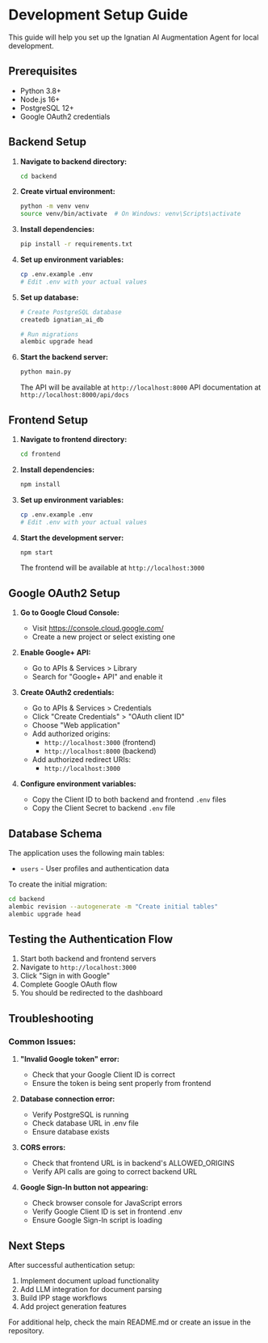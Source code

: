 # Development Setup Guide

This guide will help you set up the Ignatian AI Augmentation Agent for local development.

## Prerequisites

- Python 3.8+
- Node.js 16+
- PostgreSQL 12+
- Google OAuth2 credentials

## Backend Setup

1. **Navigate to backend directory:**
   ```bash
   cd backend
   ```

2. **Create virtual environment:**
   ```bash
   python -m venv venv
   source venv/bin/activate  # On Windows: venv\Scripts\activate
   ```

3. **Install dependencies:**
   ```bash
   pip install -r requirements.txt
   ```

4. **Set up environment variables:**
   ```bash
   cp .env.example .env
   # Edit .env with your actual values
   ```

5. **Set up database:**
   ```bash
   # Create PostgreSQL database
   createdb ignatian_ai_db
   
   # Run migrations
   alembic upgrade head
   ```

6. **Start the backend server:**
   ```bash
   python main.py
   ```
   
   The API will be available at `http://localhost:8000`
   API documentation at `http://localhost:8000/api/docs`

## Frontend Setup

1. **Navigate to frontend directory:**
   ```bash
   cd frontend
   ```

2. **Install dependencies:**
   ```bash
   npm install
   ```

3. **Set up environment variables:**
   ```bash
   cp .env.example .env
   # Edit .env with your actual values
   ```

4. **Start the development server:**
   ```bash
   npm start
   ```
   
   The frontend will be available at `http://localhost:3000`

## Google OAuth2 Setup

1. **Go to Google Cloud Console:**
   - Visit https://console.cloud.google.com/
   - Create a new project or select existing one

2. **Enable Google+ API:**
   - Go to APIs & Services > Library
   - Search for "Google+ API" and enable it

3. **Create OAuth2 credentials:**
   - Go to APIs & Services > Credentials
   - Click "Create Credentials" > "OAuth client ID"
   - Choose "Web application"
   - Add authorized origins:
     - `http://localhost:3000` (frontend)
     - `http://localhost:8000` (backend)
   - Add authorized redirect URIs:
     - `http://localhost:3000`

4. **Configure environment variables:**
   - Copy the Client ID to both backend and frontend `.env` files
   - Copy the Client Secret to backend `.env` file

## Database Schema

The application uses the following main tables:

- `users` - User profiles and authentication data

To create the initial migration:
```bash
cd backend
alembic revision --autogenerate -m "Create initial tables"
alembic upgrade head
```

## Testing the Authentication Flow

1. Start both backend and frontend servers
2. Navigate to `http://localhost:3000`
3. Click "Sign in with Google"
4. Complete Google OAuth flow
5. You should be redirected to the dashboard

## Troubleshooting

### Common Issues:

1. **"Invalid Google token" error:**
   - Check that your Google Client ID is correct
   - Ensure the token is being sent properly from frontend

2. **Database connection error:**
   - Verify PostgreSQL is running
   - Check database URL in .env file
   - Ensure database exists

3. **CORS errors:**
   - Check that frontend URL is in backend's ALLOWED_ORIGINS
   - Verify API calls are going to correct backend URL

4. **Google Sign-In button not appearing:**
   - Check browser console for JavaScript errors
   - Verify Google Client ID is set in frontend .env
   - Ensure Google Sign-In script is loading

## Next Steps

After successful authentication setup:

1. Implement document upload functionality
2. Add LLM integration for document parsing
3. Build IPP stage workflows
4. Add project generation features

For additional help, check the main README.md or create an issue in the repository.